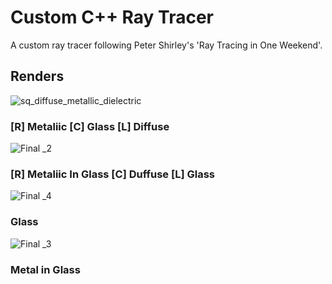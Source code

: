 # Custom C++ Ray Tracer

A custom ray tracer following Peter Shirley's 'Ray Tracing in One Weekend'.

## Renders

![sq_diffuse_metallic_dielectric](https://github.com/rohithateappple/Ray-Tracer/assets/131531154/7509bcaa-1a24-4866-9091-7bae4925b364)
### [R] Metaliic [C] Glass [L] Diffuse

![Final _2](https://github.com/rohithateappple/Ray-Tracer/assets/131531154/7c4f475c-8dac-4ed7-afeb-d8ca5d87843a)

### [R] Metaliic In Glass [C] Duffuse [L] Glass

![Final _4](https://github.com/rohithateappple/Ray-Tracer/assets/131531154/200b8a06-55c7-4e1b-876a-07bd70d2343e)

### Glass

![Final _3](https://github.com/rohithateappple/Ray-Tracer/assets/131531154/b0d3d59a-b898-4ad6-8e54-2ad32caee174)

### Metal in Glass


